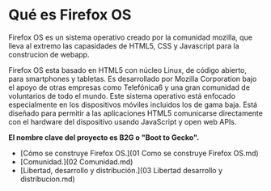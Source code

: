 Qué es Firefox OS
=================

Firefox OS es un sistema operativo creado por la comunidad mozilla, que lleva al extremo las capasidades de HTML5, CSS y Javascript para la construcion de webapp.

Firefox OS esta basado en HTML5 con núcleo Linux, de código abierto, para smartphones y tabletas. Es desarrollado por Mozilla Corporation bajo el apoyo de otras empresas como Telefónica6 y una gran comunidad de voluntarios de todo el mundo. Este sistema operativo está enfocado especialmente en los dispositivos móviles incluidos los de gama baja. Está diseñado para permitir a las aplicaciones HTML5 comunicarse directamente con el hardware del dispositivo usando JavaScript y open web APIs.

**El nombre clave del proyecto es B2G o "Boot to Gecko".**

- [Cómo se construye Firefox OS.](01 Como se construye Firefox OS.md)
- [Comunidad.](02 Comunidad.md)
- [Libertad, desarrollo y distribución.](03 Libertad desarrollo y distribucion.md)
